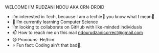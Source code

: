    WELCOME I’M RUDZANI NDOU AKA CRN-DROID
-  I’m interested in Tech, because I am a techie🦃 you know what I mean🤣
- 🌱 I’m currently learning Computer Science
-  I’m looking to collaborate on GitHub with like-minded individuals
- 📫 How to reach me on this mail ndourudzanicorrect@gmail.com
- 😄 Pronouns: He/him
- ⚡ Fun fact: Coding ain't that bad🤣.

<!---
crn-droid/crn-droid is a ✨ special ✨ repository because its `README.md` (this file) appears on your GitHub profile.
You can click the Preview link to take a look at your changes.
--->
